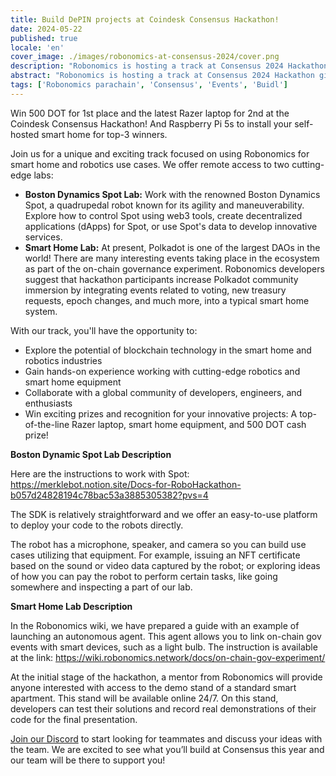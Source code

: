 ```yaml
---
title: Build DePIN projects at Coindesk Consensus Hackathon!
date: 2024-05-22
published: true
locale: 'en'
cover_image: ./images/robonomics-at-consensus-2024/cover.png
description: "Robonomics is hosting a track at Consensus 2024 Hackathon, challenging participants to build useful DePIN projects. Participants will have remote access to robotics and smart home labs and can add their favorite web3 tools to build infrastructure for the real world."
abstract: "Robonomics is hosting a track at Consensus 2024 Hackathon giving participants access to works with smart homes and robotics equipment"
tags: ['Robonomics parachain', 'Consensus', 'Events', 'Buidl']
---
```


Win 500 DOT for 1st place and the latest Razer laptop for 2nd at the Coindesk Consensus Hackathon! And Raspberry Pi 5s to install your self-hosted smart home for top-3 winners.

Join us for a unique and exciting track focused on using Robonomics for smart home and robotics use cases. We offer remote access to two cutting-edge labs:

- **Boston Dynamics Spot Lab:** Work with the renowned Boston Dynamics Spot, a quadrupedal robot known for its agility and maneuverability. Explore how to control Spot using web3 tools, create decentralized applications (dApps) for Spot, or use Spot's data to develop innovative services.
- **Smart Home Lab:** At present, Polkadot is one of the largest DAOs in the world! There are many interesting events taking place in the ecosystem as part of the on-chain governance experiment. Robonomics developers suggest that hackathon participants increase Polkadot community immersion by integrating events related to voting, new treasury requests, epoch changes, and much more, into a typical smart home system.

With our track, you'll have the opportunity to:

- Explore the potential of blockchain technology in the smart home and robotics industries
- Gain hands-on experience working with cutting-edge robotics and smart home equipment
- Collaborate with a global community of developers, engineers, and enthusiasts
- Win exciting prizes and recognition for your innovative projects: A top-of-the-line Razer laptop, smart home equipment, and 500 DOT cash prize!

**Boston Dynamic Spot Lab Description**

Here are the instructions to work with Spot: <https://merklebot.notion.site/Docs-for-RoboHackathon-b057d24828194c78bac53a3885305382?pvs=4>

The SDK is relatively straightforward and we offer an easy-to-use platform to deploy your code to the robots directly.

The robot has a microphone, speaker, and camera so you can build use cases utilizing that equipment. For example, issuing an NFT certificate based on the sound or video data captured by the robot; or exploring ideas of how you can pay the robot to perform certain tasks, like going somewhere and inspecting a part of our lab.

**Smart Home Lab Description**

In the Robonomics wiki, we have prepared a guide with an example of launching an autonomous agent. This agent allows you to link on-chain gov events with smart devices, such as a light bulb. The instruction is available at the link: <https://wiki.robonomics.network/docs/on-chain-gov-experiment/>

At the initial stage of the hackathon, a mentor from Robonomics will provide anyone interested with access to the demo stand of a standard smart apartment. This stand will be available online 24/7. On this stand, developers can test their solutions and record real demonstrations of their code for the final presentation.

[Join our Discord](https://discord.gg/k9G2WQWcmj) to start looking for teammates and discuss your ideas with the team. We are excited to see what you’ll build at Consensus this year and our team will be there to support you!